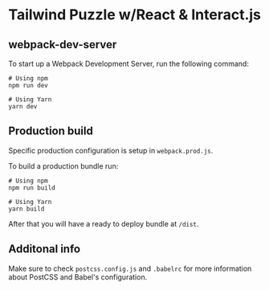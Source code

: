 # Tailwind Puzzle w/React & Interact.js

## webpack-dev-server
To start up a Webpack Development Server, run the following command:

```
# Using npm
npm run dev

# Using Yarn
yarn dev
```

## Production build
Specific production configuration is setup in `webpack.prod.js`.

To build a production bundle run:

```
# Using npm
npm run build

# Using Yarn
yarn build
```

After that you will have a ready to deploy bundle at `/dist`.

## Additonal info
Make sure to check `postcss.config.js` and `.babelrc` for more information about PostCSS and Babel's configuration.
